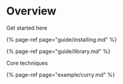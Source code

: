 # Overview

Get started here

{% page-ref page="guide/installing.md" %}

{% page-ref page="guide/library.md" %}

Core techniques

{% page-ref page="example/curry.md" %}


